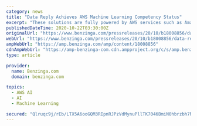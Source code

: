 ```yaml
---
category: news
title: "Data Reply Achieves AWS Machine Learning Competency Status"
excerpt: "These solutions are fully powered by AWS services such as Amazon SageMaker, Amazon Rekognition, Amazon Textract, Amazon Comprehend, AWS Lambda and Amazon EMR."
publishedDateTime: 2020-10-22T03:30:00Z
originalUrl: "https://www.benzinga.com/pressreleases/20/10/b18008856/data-reply-achieves-aws-machine-learning-competency-status"
webUrl: "https://www.benzinga.com/pressreleases/20/10/b18008856/data-reply-achieves-aws-machine-learning-competency-status"
ampWebUrl: "https://amp.benzinga.com/amp/content/18008856"
cdnAmpWebUrl: "https://amp-benzinga-com.cdn.ampproject.org/c/s/amp.benzinga.com/amp/content/18008856"
type: article

provider:
  name: Benzinga.com
  domain: benzinga.com

topics:
  - AWS AI
  - AI
  - Machine Learning

secured: "Qlruqc9j/rEb/LTX5A6ooGQM3RIpnRJPzVdMynuPllTK7046BmiN0hbrzbh7NXRLym6tIi9BwY6ZjgkY0lad7fs0M4DYOkSGBTPFNoK+Stq6u75p8tCfxyxtahAZvoUxIuuy/00iSaD2fcW+L3DcZ03aQ5fOIoK6T2FjHqknqRSy3rwx5GyQCJJJmOhNoBn5xrI1JOBzDrTALl6pl4GmvEUiZPSpw2akugpGTuKpEjq1i0lt53W2NrU9fUlMGT5I4RneSNm8z8hJJrSUkxTBsDx8qRlm4BirfCgh4YvsNxScR5m58jtK4PEOT5/zj2IiARNiec+tjeN6FgC+MS91Pk6LhIPxKDQE4+OlafSLdTc=;dITGUyN3bWgzR7bZYeBzQQ=="
---
```


